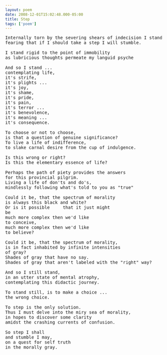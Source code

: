 ```yaml
---
layout: poem
date: 2008-12-01T15:02:48.000-05:00
title: Step
tags: ['poem']
---
```


<pre>Internally torn by the severing shears of indecision I stand,
fearing that if I should take a step I will stumble.

I stand rigid to the point of immobility
as lubricious thoughts permeate my languid psyche

And so I stand ...
contemplating life,
it's strife,
it's plights ...
it's joy,
it's shame,
it's pride,
it's pain,
it's terror ...
it's benevolence,
it's meaning ...
it's consequence.

To choose or not to choose,
is that a question of genuine significance?
To live a life of indifference,
to slake carnal desire from the cup of indulgence.

Is this wrong or right?
Is this the elementary essence of life?

Perhaps the path of piety provides the answers
for this provincial pilgrim.
Living a life of don'ts and do's,
mindlessly following what's told to you as "true"

Could it be, that the spectrum of morality
is always this black and white?
Or is it possible     that it just might
be
much more complex then we'd like
to conceive,
much more complex then we'd like
to believe?

Could it be, that the spectrum of morality,
is in fact inhabited by infinite intensities
of gray?
Shades of gray that have no say.
Shades of gray that aren't labeled with the "right" way?

And so I still stand,
in an utter state of mental atrophy,
contemplating this didactic journey.

To stand still, is to make a choice ...
the wrong choice.

To step is the only solution.
Thus I must delve into the miry sea of morality,
in hopes to discover some clarity
amidst the crashing currents of confusion.

So step I shall
and stumble I may,
on a quest for self truth
in the morally gray.</pre>

